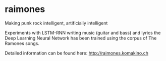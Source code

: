 # raimones
Making punk rock intelligent, artificially intelligent


Experiments with LSTM-RNN writing music (guitar and bass) and lyrics
the Deep Learning Neural Network has been trained using the corpus of The Ramones
songs. 

Detailed information can be found here: http://raimones.komakino.ch 



